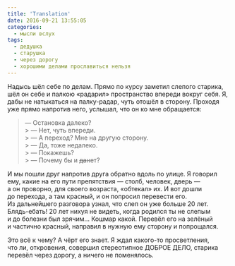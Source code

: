 ```yaml
---
title: 'Translation'
date: 2016-09-21 13:55:05
categories:
  - мысли вслух
tags:
  - дедушка
  - старушка
  - через дорогу
  - хорошими делами прославиться нельзя
---
```


Надысь шёл себе по&nbsp;делам. Прямо по&nbsp;курсу заметил слепого старика, шёл он&nbsp;себе
и&nbsp;палкою &laquo;радарил&raquo; пространство впереди вокруг себя. Я, дабы не&nbsp;натыкаться
на&nbsp;<nobr>палку-радар</nobr>, чуть отошёл в&nbsp;сторону. Проходя уже прямо напротив него,
услышал, что он&nbsp;ко&nbsp;мне обращается:

> &#8213; Остановка далеко?<br> > &#8213; Нет, чуть впереди.<br> > &#8213; А&nbsp;переход? Мне
> на&nbsp;другую сторону.<br> > &#8213; Да, тоже недалеко.<br> > &#8213; Покажешь?<br> > &#8213;
> Почему&nbsp;бы и&nbsp;<del>да</del>нет?

И&nbsp;мы&nbsp;пошли&nbsp;друг напротив друга обратно вдоль по&nbsp;улице. Я&nbsp;говорил ему, какие
на&nbsp;его пути препятствия&nbsp;&mdash; столб, человек, дверь&nbsp;&mdash;
а&nbsp;он&nbsp;проворно, для своего возраста, &laquo;обтекал&raquo; их. И&nbsp;вот дошли
до&nbsp;перехода, а&nbsp;там красный, и&nbsp;он&nbsp;попросил перевести его. Из&nbsp;дальнейшего
разговора узнал, что слеп он&nbsp;уже больше 20 лет. <nobr>Блядь-ебать</nobr>! 20 лет нихуя
не&nbsp;видеть, когда родился ты&nbsp;не&nbsp;слепым и&nbsp;до&nbsp;болезни был зрячим&hellip;
Кошмар какой. Перевёл его на&nbsp;зелёный и&nbsp;частично красный, направил в&nbsp;нужную ему
сторону и&nbsp;попрощался.

Это всё к&nbsp;чему? А&nbsp;чёрт его знает. Я&nbsp;ждал <nobr>какого-то</nobr> просветления,
что&nbsp;ли, откровения, совершил стереотипное ДОБРОЕ ДЕЛО, старика перевёл через дорогу,
а&nbsp;ничего не&nbsp;поменялось.
